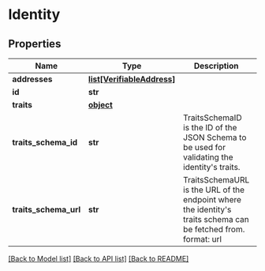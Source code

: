 # Identity

## Properties
Name | Type | Description | Notes
------------ | ------------- | ------------- | -------------
**addresses** | [**list[VerifiableAddress]**](VerifiableAddress.md) |  | [optional] 
**id** | **str** |  | 
**traits** | [**object**](.md) |  | 
**traits_schema_id** | **str** | TraitsSchemaID is the ID of the JSON Schema to be used for validating the identity&#39;s traits. | 
**traits_schema_url** | **str** | TraitsSchemaURL is the URL of the endpoint where the identity&#39;s traits schema can be fetched from.  format: url | [optional] 

[[Back to Model list]](../README.md#documentation-for-models) [[Back to API list]](../README.md#documentation-for-api-endpoints) [[Back to README]](../README.md)


